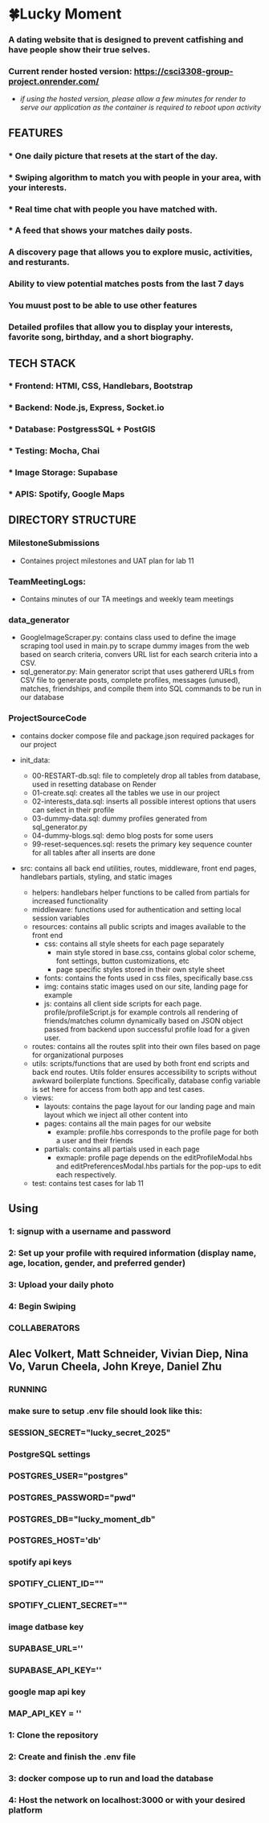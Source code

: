 # 🍀Lucky Moment 
### A dating website that is designed to prevent catfishing and have people show their true selves.
### Current render hosted version: https://csci3308-group-project.onrender.com/
- _if using the hosted version, please allow a few minutes for render to serve our application as the container is required to reboot upon activity_


## FEATURES
### * One daily picture that resets at the start of the day.
### * Swiping algorithm to match you with people in your area, with your interests.
### * Real time chat with people you have matched with. 
### * A feed that shows your matches daily posts.
### A discovery page that allows you to explore music, activities, and resturants.
### Ability to view potential matches posts from the last 7 days
### You muust post to be able to use other features
### Detailed profiles that allow you to display your interests, favorite song, birthday, and a short biography.

## TECH STACK
### * Frontend: HTMl, CSS, Handlebars, Bootstrap
### * Backend: Node.js, Express, Socket.io
### * Database: PostgressSQL + PostGIS
### * Testing: Mocha, Chai
### * Image Storage: Supabase
### * APIS: Spotify, Google Maps

## DIRECTORY STRUCTURE
### MilestoneSubmissions
  - Containes project milestones and UAT plan for lab 11

### TeamMeetingLogs:
  - Contains minutes of our TA meetings and weekly team meetings

### data_generator
  - GoogleImageScraper.py: contains class used to define the image scraping tool used in main.py to scrape dummy images from the web based on search criteria, convers URL list for each search criteria into a CSV.
  - sql_generator.py: Main generator script that uses gathererd URLs from CSV file to generate posts, complete profiles, messages (unused), matches, friendships, and compile them into SQL commands to be run in our database

### ProjectSourceCode
  - contains docker compose file and package.json required packages for our project
  - init_data:
      - 00-RESTART-db.sql: file to completely drop all tables from database, used in resetting database on Render
      - 01-create.sql: creates all the tables we use in our project
      - 02-interests_data.sql: inserts all possible interest options that users can select in their profile
      - 03-dummy-data.sql: dummy profiles generated from sql_generator.py
      - 04-dummy-blogs.sql: demo blog posts for some users
      - 99-reset-sequences.sql: resets the primary key sequence counter for all tables after all inserts are done

  - src: contains all back end utilities, routes, middleware, front end pages, handlebars partials, styling, and static images
      - helpers: handlebars helper functions to be called from partials for increased functionality
      - middleware: functions used for authentication and setting local session variables
      - resources: contains all public scripts and images available to the front end
          - css: contains all style sheets for each page separately
              - main style stored in base.css, contains global color scheme, font settings, button customizations, etc
              - page specific styles stored in their own style sheet
          - fonts: contains the fonts used in css files, specifically base.css
          - img: contains static images used on our site, landing page for example
          - js: contains all client side scripts for each page. profile/profileScript.js for example controls all rendering of friends/matches column dynamically based on JSON object passed from backend upon successful profile load for a given user.
      - routes: contains all the routes split into their own files based on page for organizational purposes
      - utils: scripts/functions that are used by both front end scripts and back end routes. Utils folder ensures accessibility to scripts without awkward boilerplate functions. Specifically, database config variable is set here for access from both app and test cases.
      - views:
          - layouts: contains the page layout for our landing page and main layout which we inject all other content into
          - pages: contains all the main pages for our website
              - example: profile.hbs corresponds to the profile page for both a user and their friends
          - partials: contains all partials used in each page
              - exmaple: profile page depends on the editProfileModal.hbs and editPreferencesModal.hbs partials for the pop-ups to edit each respectively.
      - test: contains test cases for lab 11

## Using 
### 1: signup with a username and password 
### 2: Set up your profile with required information (display name, age, location, gender, and preferred gender)
### 3: Upload your daily photo
### 4: Begin Swiping 

### COLLABERATORS
## Alec Volkert, Matt Schneider, Vivian Diep, Nina Vo, Varun Cheela, John Kreye, Daniel Zhu

### RUNNING 
### make sure to setup .env file should look like this: 
### SESSION_SECRET="lucky_secret_2025"

### PostgreSQL settings
### POSTGRES_USER="postgres"
### POSTGRES_PASSWORD="pwd"
### POSTGRES_DB="lucky_moment_db"
### POSTGRES_HOST='db'

### spotify api keys
### SPOTIFY_CLIENT_ID=""
### SPOTIFY_CLIENT_SECRET=""

### image datbase key
### SUPABASE_URL=''
### SUPABASE_API_KEY=''

### google map api key
### MAP_API_KEY = ''

### 1: Clone the repository
### 2: Create and finish the .env file
### 3: docker compose up to run and load the database
### 4: Host the network on localhost:3000 or with your desired platform





